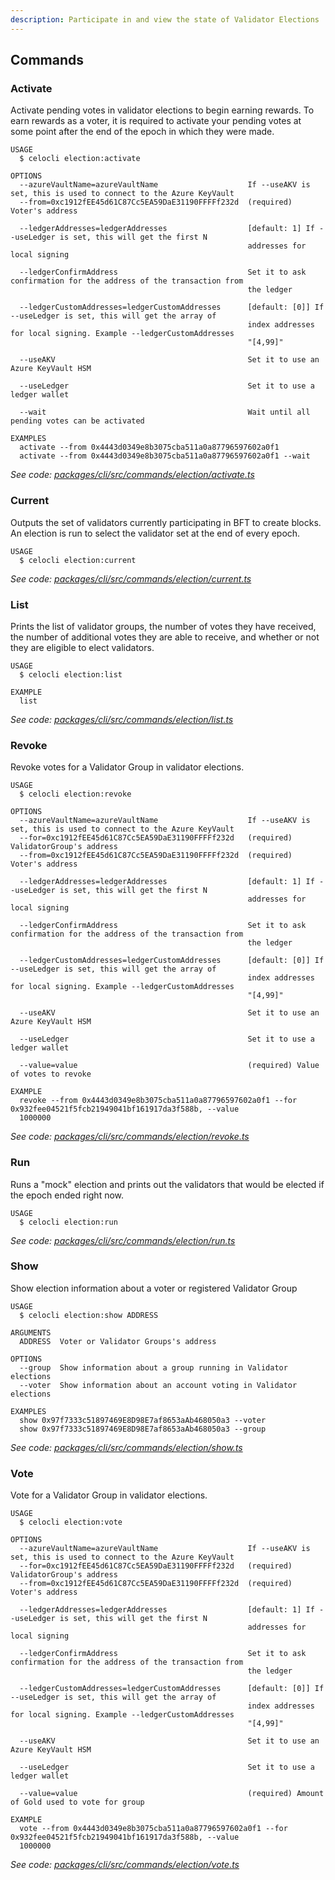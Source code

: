 ```yaml
---
description: Participate in and view the state of Validator Elections
---
```


## Commands

### Activate

Activate pending votes in validator elections to begin earning rewards. To earn rewards as a voter, it is required to activate your pending votes at some point after the end of the epoch in which they were made.

```
USAGE
  $ celocli election:activate

OPTIONS
  --azureVaultName=azureVaultName                    If --useAKV is set, this is used to connect to the Azure KeyVault
  --from=0xc1912fEE45d61C87Cc5EA59DaE31190FFFFf232d  (required) Voter's address

  --ledgerAddresses=ledgerAddresses                  [default: 1] If --useLedger is set, this will get the first N
                                                     addresses for local signing

  --ledgerConfirmAddress                             Set it to ask confirmation for the address of the transaction from
                                                     the ledger

  --ledgerCustomAddresses=ledgerCustomAddresses      [default: [0]] If --useLedger is set, this will get the array of
                                                     index addresses for local signing. Example --ledgerCustomAddresses
                                                     "[4,99]"

  --useAKV                                           Set it to use an Azure KeyVault HSM

  --useLedger                                        Set it to use a ledger wallet

  --wait                                             Wait until all pending votes can be activated

EXAMPLES
  activate --from 0x4443d0349e8b3075cba511a0a87796597602a0f1
  activate --from 0x4443d0349e8b3075cba511a0a87796597602a0f1 --wait
```

_See code: [packages/cli/src/commands/election/activate.ts](https://github.com/celo-org/celo-monorepo/tree/master/packages/cli/src/commands/election/activate.ts)_

### Current

Outputs the set of validators currently participating in BFT to create blocks. An election is run to select the validator set at the end of every epoch.

```
USAGE
  $ celocli election:current
```

_See code: [packages/cli/src/commands/election/current.ts](https://github.com/celo-org/celo-monorepo/tree/master/packages/cli/src/commands/election/current.ts)_

### List

Prints the list of validator groups, the number of votes they have received, the number of additional votes they are able to receive, and whether or not they are eligible to elect validators.

```
USAGE
  $ celocli election:list

EXAMPLE
  list
```

_See code: [packages/cli/src/commands/election/list.ts](https://github.com/celo-org/celo-monorepo/tree/master/packages/cli/src/commands/election/list.ts)_

### Revoke

Revoke votes for a Validator Group in validator elections.

```
USAGE
  $ celocli election:revoke

OPTIONS
  --azureVaultName=azureVaultName                    If --useAKV is set, this is used to connect to the Azure KeyVault
  --for=0xc1912fEE45d61C87Cc5EA59DaE31190FFFFf232d   (required) ValidatorGroup's address
  --from=0xc1912fEE45d61C87Cc5EA59DaE31190FFFFf232d  (required) Voter's address

  --ledgerAddresses=ledgerAddresses                  [default: 1] If --useLedger is set, this will get the first N
                                                     addresses for local signing

  --ledgerConfirmAddress                             Set it to ask confirmation for the address of the transaction from
                                                     the ledger

  --ledgerCustomAddresses=ledgerCustomAddresses      [default: [0]] If --useLedger is set, this will get the array of
                                                     index addresses for local signing. Example --ledgerCustomAddresses
                                                     "[4,99]"

  --useAKV                                           Set it to use an Azure KeyVault HSM

  --useLedger                                        Set it to use a ledger wallet

  --value=value                                      (required) Value of votes to revoke

EXAMPLE
  revoke --from 0x4443d0349e8b3075cba511a0a87796597602a0f1 --for 0x932fee04521f5fcb21949041bf161917da3f588b, --value
  1000000
```

_See code: [packages/cli/src/commands/election/revoke.ts](https://github.com/celo-org/celo-monorepo/tree/master/packages/cli/src/commands/election/revoke.ts)_

### Run

Runs a "mock" election and prints out the validators that would be elected if the epoch ended right now.

```
USAGE
  $ celocli election:run
```

_See code: [packages/cli/src/commands/election/run.ts](https://github.com/celo-org/celo-monorepo/tree/master/packages/cli/src/commands/election/run.ts)_

### Show

Show election information about a voter or registered Validator Group

```
USAGE
  $ celocli election:show ADDRESS

ARGUMENTS
  ADDRESS  Voter or Validator Groups's address

OPTIONS
  --group  Show information about a group running in Validator elections
  --voter  Show information about an account voting in Validator elections

EXAMPLES
  show 0x97f7333c51897469E8D98E7af8653aAb468050a3 --voter
  show 0x97f7333c51897469E8D98E7af8653aAb468050a3 --group
```

_See code: [packages/cli/src/commands/election/show.ts](https://github.com/celo-org/celo-monorepo/tree/master/packages/cli/src/commands/election/show.ts)_

### Vote

Vote for a Validator Group in validator elections.

```
USAGE
  $ celocli election:vote

OPTIONS
  --azureVaultName=azureVaultName                    If --useAKV is set, this is used to connect to the Azure KeyVault
  --for=0xc1912fEE45d61C87Cc5EA59DaE31190FFFFf232d   (required) ValidatorGroup's address
  --from=0xc1912fEE45d61C87Cc5EA59DaE31190FFFFf232d  (required) Voter's address

  --ledgerAddresses=ledgerAddresses                  [default: 1] If --useLedger is set, this will get the first N
                                                     addresses for local signing

  --ledgerConfirmAddress                             Set it to ask confirmation for the address of the transaction from
                                                     the ledger

  --ledgerCustomAddresses=ledgerCustomAddresses      [default: [0]] If --useLedger is set, this will get the array of
                                                     index addresses for local signing. Example --ledgerCustomAddresses
                                                     "[4,99]"

  --useAKV                                           Set it to use an Azure KeyVault HSM

  --useLedger                                        Set it to use a ledger wallet

  --value=value                                      (required) Amount of Gold used to vote for group

EXAMPLE
  vote --from 0x4443d0349e8b3075cba511a0a87796597602a0f1 --for 0x932fee04521f5fcb21949041bf161917da3f588b, --value
  1000000
```

_See code: [packages/cli/src/commands/election/vote.ts](https://github.com/celo-org/celo-monorepo/tree/master/packages/cli/src/commands/election/vote.ts)_
